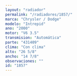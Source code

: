 ```yaml
---
layout: "radiador"
permalink: "/radiadores/1857/"
marca: "Chrysler / Dodge"
modelo: "Intrepid"
ano: "2000"
motor: "V6 3.5"
transmision: "Automática"
parte: "431409"
clima: "Con clima"
alto: "26 5/8"
ancho: "14 7/8"
observaciones: ""
id: "1857"
---
```


